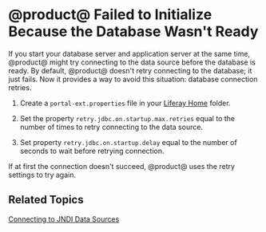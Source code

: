 # @product@ Failed to Initialize Because the Database Wasn't Ready [](id=portal-failed-to-initialize-because-the-database-wasnt-ready)

If you start your database server and application server at the same time,
@product@ might try connecting to the data source before the database is ready.
By default, @product@ doesn't retry connecting to the database; it just fails.
Now it provides a way to avoid this situation: database connection
retries.

1.  Create a `portal-ext.properties` file in your
    [Liferay Home](/discover/deployment/-/knowledge_base/7-1/installing-liferay#liferay-home)
    folder.

2.  Set the property `retry.jdbc.on.startup.max.retries` equal to the number of
    times to retry connecting to the data source. 

3.  Set property `retry.jdbc.on.startup.delay` equal to the number of seconds
    to wait before retrying connection.

If at first the connection doesn't succeed, @product@ uses the retry settings to
try again. 

## Related Topics [](id=related-topics)

[Connecting to JNDI Data Sources](/develop/tutorials/-/knowledge_base/7-1/connecting-to-data-sources-using-jndi)
